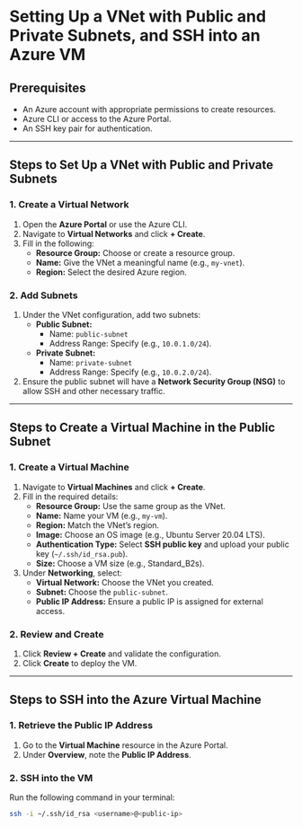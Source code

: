 # Setting Up a VNet with Public and Private Subnets, and SSH into an Azure VM

## Prerequisites
- An Azure account with appropriate permissions to create resources.
- Azure CLI or access to the Azure Portal.
- An SSH key pair for authentication.

---

## Steps to Set Up a VNet with Public and Private Subnets

### 1. Create a Virtual Network
1. Open the **Azure Portal** or use the Azure CLI.
2. Navigate to **Virtual Networks** and click **+ Create**.
3. Fill in the following:
   - **Resource Group:** Choose or create a resource group.
   - **Name:** Give the VNet a meaningful name (e.g., `my-vnet`).
   - **Region:** Select the desired Azure region.

### 2. Add Subnets
1. Under the VNet configuration, add two subnets:
   - **Public Subnet:**
     - Name: `public-subnet`
     - Address Range: Specify (e.g., `10.0.1.0/24`).
   - **Private Subnet:**
     - Name: `private-subnet`
     - Address Range: Specify (e.g., `10.0.2.0/24`).
2. Ensure the public subnet will have a **Network Security Group (NSG)** to allow SSH and other necessary traffic.

---

## Steps to Create a Virtual Machine in the Public Subnet

### 1. Create a Virtual Machine
1. Navigate to **Virtual Machines** and click **+ Create**.
2. Fill in the required details:
   - **Resource Group:** Use the same group as the VNet.
   - **Name:** Name your VM (e.g., `my-vm`).
   - **Region:** Match the VNet’s region.
   - **Image:** Choose an OS image (e.g., Ubuntu Server 20.04 LTS).
   - **Authentication Type:** Select **SSH public key** and upload your public key (`~/.ssh/id_rsa.pub`).
   - **Size:** Choose a VM size (e.g., Standard_B2s).
3. Under **Networking**, select:
   - **Virtual Network:** Choose the VNet you created.
   - **Subnet:** Choose the `public-subnet`.
   - **Public IP Address:** Ensure a public IP is assigned for external access.

### 2. Review and Create
1. Click **Review + Create** and validate the configuration.
2. Click **Create** to deploy the VM.

---

## Steps to SSH into the Azure Virtual Machine

### 1. Retrieve the Public IP Address
1. Go to the **Virtual Machine** resource in the Azure Portal.
2. Under **Overview**, note the **Public IP Address**.

### 2. SSH into the VM
Run the following command in your terminal:
```bash
ssh -i ~/.ssh/id_rsa <username>@<public-ip>
